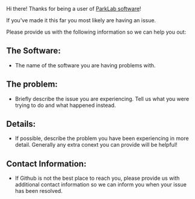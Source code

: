 Hi there! Thanks for being a user of [ParkLab software](https://compbio.hms.harvard.edu/software-1)! 

If you've made it this far you most likely are having an issue.

Please provide us with the following information so we can help you out:

## The Software:

- The name of the software you are having problems with.

## The problem:

- Briefly describe the issue you are experiencing. Tell us what you were trying to do and what happened instead.

## Details:

- If possible, describe the problem you have been experiencing in more detail. Generally any extra conext you can provide will be helpful!

## Contact Information:

- If Github is not the best place to reach you, please provide us with additional contact information so we can inform you when your issue has been resolved.
